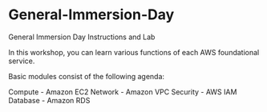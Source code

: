 # General-Immersion-Day
General Immersion Day Instructions and Lab


In this workshop, you can learn various functions of each AWS foundational service.

Basic modules consist of the following agenda:

Compute - Amazon EC2
Network - Amazon VPC
Security - AWS IAM
Database - Amazon RDS
